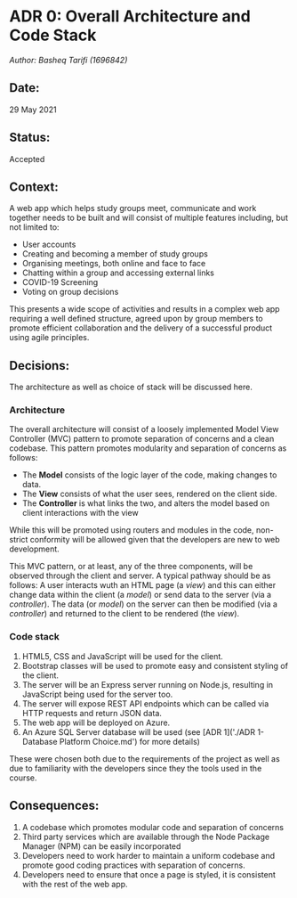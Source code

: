 # ADR 0: Overall Architecture and Code Stack
_Author: Basheq Tarifi (1696842)_

## Date: 
29 May 2021

## Status: 
Accepted

## Context: 
A web app which helps study groups meet, communicate and work together needs to be built and will consist of multiple features including, but not limited to:
- User accounts
- Creating and becoming a member of study groups
- Organising meetings, both online and face to face
- Chatting within a group and accessing external links
- COVID-19 Screening
- Voting on group decisions

This presents a wide scope of activities and results in a complex web app requiring a well defined structure, agreed upon by group members to promote efficient collaboration and the delivery of a successful product using agile principles.

## Decisions:

The architecture as well as choice of stack will be discussed here.

### Architecture
The overall architecture will consist of a loosely implemented Model View Controller (MVC) pattern to promote separation of concerns and a clean codebase. This pattern promotes modularity and separation of concerns as follows:
- The **Model** consists of the logic layer of the code, making changes to data.
- The **View** consists of what the user sees, rendered on the client side.
- The **Controller** is what links the two, and alters the model based on client interactions with the view

While this will be promoted using routers and modules in the code, non-strict conformity will be allowed given that the developers are new to web development.

This MVC pattern, or at least, any of the three components, will be observed through the client and server. A typical pathway should be as follows:
A user interacts wuth an HTML page (a _view_) and this can either change data within the client (a _model_) or send data to the server (via a _controller_). The data (or _model_) on the server can then be modified (via a _controller_) and returned to the client to be rendered (the _view_).

### Code stack
1. HTML5, CSS and JavaScript will be used for the client.
2. Bootstrap classes will be used to promote easy and consistent styling of the client.
3. The server will be an Express server running on Node.js, resulting in JavaScript being used for the server too.
4. The server will expose REST API endpoints which can be called via HTTP requests and return JSON data.
5. The web app will be deployed on Azure.
6. An Azure SQL Server database will be used (see [ADR 1]('./ADR 1- Database Platform Choice.md') for more details)

These were chosen both due to the requirements of the project as well as due to familiarity with the developers since they the tools used in the course.

## Consequences:
1. A codebase which promotes modular code and separation of concerns
2. Third party services which are available through the Node Package Manager (NPM) can be easily incorporated
3. Developers need to work harder to maintain a uniform codebase and promote good coding practices with separation of concerns.
4. Developers need to ensure that once a page is styled, it is consistent with the rest of the web app.




